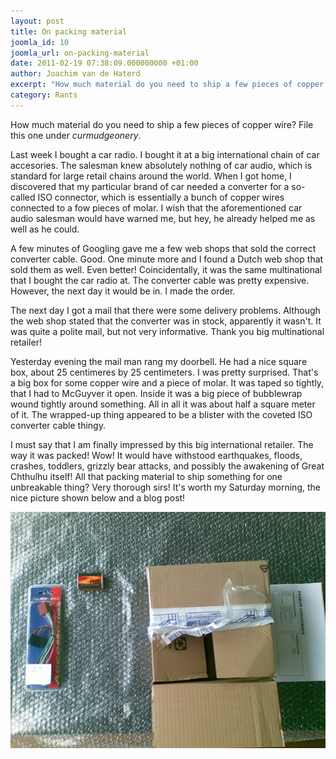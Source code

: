 ```yaml
---
layout: post
title: On packing material
joomla_id: 10
joomla_url: on-packing-material
date: 2011-02-19 07:38:09.000000000 +01:00
author: Joachim van de Haterd
excerpt: "How much material do you need to ship a few pieces of copper wire? File this one under 'curmudgeonery'."
category: Rants
---
```

<p>How much material do you need to ship a few pieces of copper wire? File this one under <em>curmudgeonery</em>.</p>

<p>Last week I bought a car radio. I bought it at a big international chain of car accesories. The salesman knew absolutely nothing of car audio, which is standard for large retail chains around the world. When I got home, I discovered that my particular brand of car needed a converter for a so-called ISO connector, which is essentially a bunch of copper wires connected to a fow pieces of molar. I wish that the aforementioned car audio salesman would have warned me, but hey, he already helped me as well as he could.</p>

<p>A few minutes of Googling gave me a few web shops that sold the correct converter cable. Good. One minute more and I found a Dutch web shop that sold them as well. Even better! Coincidentally, it was the same multinational that I bought the car radio at. The converter cable was pretty expensive. However, the next day it would be in. I made the order.</p>

<p>The next day I got a mail that there were some delivery problems. Although the web shop stated that the converter was in stock, apparently it wasn't. It was quite a polite mail, but not very informative. Thank you big multinational retailer!</p>

<p>Yesterday evening the mail man rang my doorbell. He had a nice square box, about 25 centimeres by 25 centimeters. I was pretty surprised. That's a big box for some copper wire and a piece of molar. It was taped so tightly, that I had to McGuyver it open. Inside it was a big piece of bubblewrap wound tightly around something. All in all it was about half a square meter of it. The wrapped-up thing appeared to be a blister with the coveted ISO converter cable thingy.</p>

<p>I must say that I am finally impressed by this big international retailer. The way it was packed! Wow! It would have withstood earthquakes, floods, crashes, toddlers, grizzly bear attacks, and possibly the awakening of Great Chthulhu itself! All that packing material to ship something for one unbreakable thing? Very thorough sirs! It's worth my Saturday morning, the nice picture shown below and a blog post!</p>

<p><img src="/assets/images/posts/misc/howmuch.jpg" /></p>
